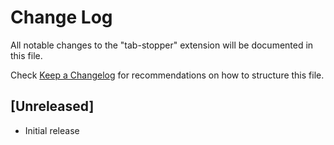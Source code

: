 # Change Log

All notable changes to the "tab-stopper" extension will be documented in this file.

Check [Keep a Changelog](http://keepachangelog.com/) for recommendations on how to structure this file.

## [Unreleased]

- Initial release
